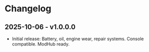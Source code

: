 # Changelog

## 2025-10-06 - v1.0.0.0
- Initial release: Battery, oil, engine wear, repair systems. Console compatible. ModHub ready.
